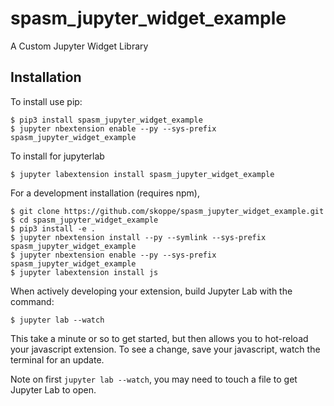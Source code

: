 spasm_jupyter_widget_example
===============================

A Custom Jupyter Widget Library

Installation
------------

To install use pip:

    $ pip3 install spasm_jupyter_widget_example
    $ jupyter nbextension enable --py --sys-prefix spasm_jupyter_widget_example

To install for jupyterlab

    $ jupyter labextension install spasm_jupyter_widget_example

For a development installation (requires npm),

    $ git clone https://github.com/skoppe/spasm_jupyter_widget_example.git
    $ cd spasm_jupyter_widget_example
    $ pip3 install -e .
    $ jupyter nbextension install --py --symlink --sys-prefix spasm_jupyter_widget_example
    $ jupyter nbextension enable --py --sys-prefix spasm_jupyter_widget_example
    $ jupyter labextension install js

When actively developing your extension, build Jupyter Lab with the command:

    $ jupyter lab --watch

This take a minute or so to get started, but then allows you to hot-reload your javascript extension.
To see a change, save your javascript, watch the terminal for an update.

Note on first `jupyter lab --watch`, you may need to touch a file to get Jupyter Lab to open.

